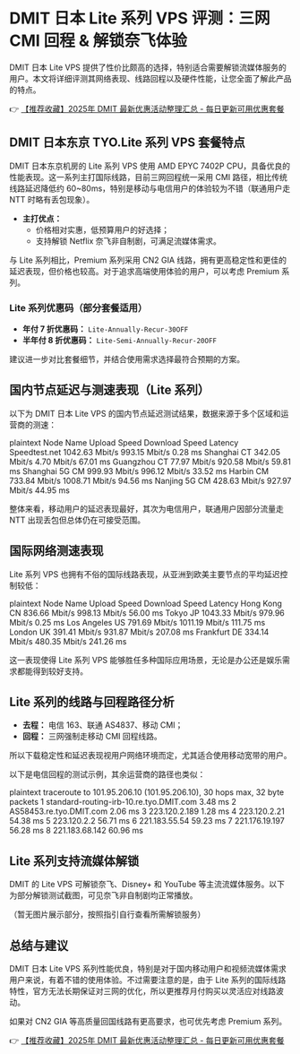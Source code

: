 # DMIT 日本 Lite 系列 VPS 评测：三网 CMI 回程 & 解锁奈飞体验

DMIT 日本 Lite VPS 提供了性价比颇高的选择，特别适合需要解锁流媒体服务的用户。本文将详细评测其网络表现、线路回程以及硬件性能，让您全面了解此产品的特点。

👉 [【推荐收藏】2025年 DMIT 最新优惠活动整理汇总 - 每日更新可用优惠套餐](https://bit.ly/dmit_coupon)

## DMIT 日本东京 TYO.Lite 系列 VPS 套餐特点

DMIT 日本东京机房的 Lite 系列 VPS 使用 AMD EPYC 7402P CPU，具备优良的性能表现。这一系列主打国际线路，目前三网回程统一采用 CMI 路径，相比传统线路延迟降低约 60~80ms，特别是移动与电信用户的体验较为不错（联通用户走 NTT 时略有丢包现象）。

- **主打优点：**
  - 价格相对实惠，低预算用户的好选择；
  - 支持解锁 Netflix 奈飞非自制剧，可满足流媒体需求。

与 Lite 系列相比，Premium 系列采用 CN2 GIA 线路，拥有更高稳定性和更佳的延迟表现，但价格也较高。对于追求高端使用体验的用户，可以考虑 Premium 系列。

### Lite 系列优惠码（部分套餐适用）

- **年付 7 折优惠码：** `Lite-Annually-Recur-30OFF`
- **半年付 8 折优惠码：** `Lite-Semi-Annually-Recur-20OFF`

建议进一步对比套餐细节，并结合使用需求选择最符合预期的方案。

## 国内节点延迟与测速表现（Lite 系列）

以下为 DMIT 日本 Lite VPS 的国内节点延迟测试结果，数据来源于多个区域和运营商的测速：

plaintext
Node Name        Upload Speed      Download Speed      Latency
Speedtest.net    1042.63 Mbit/s    993.15 Mbit/s       0.28 ms
Shanghai CT      342.05 Mbit/s     4.70 Mbit/s         67.01 ms
Guangzhou CT     77.97 Mbit/s      920.58 Mbit/s       59.81 ms
Shanghai 5G CM   999.93 Mbit/s     996.12 Mbit/s       33.52 ms
Harbin CM        733.84 Mbit/s     1008.71 Mbit/s      94.56 ms
Nanjing 5G CM    428.63 Mbit/s     927.97 Mbit/s       44.95 ms


整体来看，移动用户的延迟表现最好，其次为电信用户，联通用户因部分流量走 NTT 出现丢包但总体仍在可接受范围。

## 国际网络测速表现

Lite 系列 VPS 也拥有不俗的国际线路表现，从亚洲到欧美主要节点的平均延迟控制较低：

plaintext
Node Name        Upload Speed      Download Speed      Latency
Hong Kong CN     836.66 Mbit/s     998.13 Mbit/s       56.00 ms
Tokyo JP         1043.33 Mbit/s    979.96 Mbit/s       0.25 ms
Los Angeles US   791.69 Mbit/s     1011.19 Mbit/s      111.75 ms
London UK        391.41 Mbit/s     931.87 Mbit/s       207.08 ms
Frankfurt DE     334.14 Mbit/s     480.35 Mbit/s       241.26 ms


这一表现使得 Lite 系列 VPS 能够胜任多种国际应用场景，无论是办公还是娱乐需求都能得到较好支持。

## Lite 系列的线路与回程路径分析

- **去程：** 电信 163、联通 AS4837、移动 CMI；
- **回程：** 三网强制走移动 CMI 回程线路。

所以下载稳定性和延迟表现视用户网络环境而定，尤其适合使用移动宽带的用户。

以下是电信回程的测试示例，其余运营商的路径也类似：

plaintext
traceroute to 101.95.206.10 (101.95.206.10), 30 hops max, 32 byte packets
 1  standard-routing-irb-10.re.tyo.DMIT.com     3.48 ms
 2  AS58453.re.tyo.DMIT.com                     2.06 ms
 3  223.120.2.189                              1.28 ms
 4  223.120.2.21                              54.38 ms
 5  223.120.2.2                               56.71 ms
 6  221.183.55.54                             59.23 ms
 7  221.176.19.197                            56.28 ms
 8  221.183.68.142                            60.96 ms


## Lite 系列支持流媒体解锁

DMIT 的 Lite VPS 可解锁奈飞、Disney+ 和 YouTube 等主流流媒体服务。以下为部分解锁测试截图，可见奈飞非自制剧均正常播放。

（暂无图片展示部分，按照指引自行查看所需解锁服务）

## 总结与建议

DMIT 日本 Lite VPS 系列性能优良，特别是对于国内移动用户和视频流媒体需求用户来说，有着不错的使用体验。不过需要注意的是，由于 Lite 系列的国际线路特性，官方无法长期保证对三网的优化，所以更推荐月付购买以灵活应对线路波动。

如果对 CN2 GIA 等高质量回国线路有更高要求，也可优先考虑 Premium 系列。

👉 [【推荐收藏】2025年 DMIT 最新优惠活动整理汇总 - 每日更新可用优惠套餐](https://bit.ly/dmit_coupon)